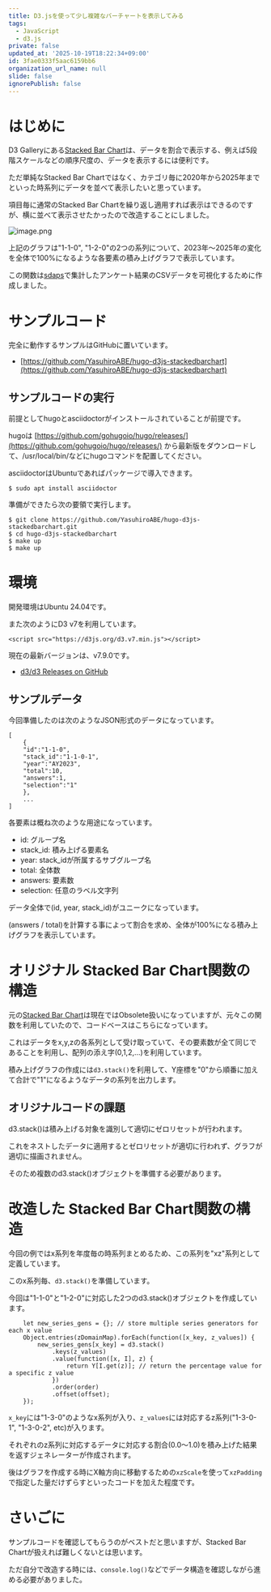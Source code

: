 ```yaml
---
title: D3.jsを使って少し複雑なバーチャートを表示してみる
tags:
  - JavaScript
  - d3.js
private: false
updated_at: '2025-10-19T18:22:34+09:00'
id: 3fae0333f5aac6159bb6
organization_url_name: null
slide: false
ignorePublish: false
---
```

# はじめに

D3 Galleryにある[Stacked Bar Chart](https://observablehq.com/@d3/stacked-bar-chart)は、データを割合で表示する、例えば5段階スケールなどの順序尺度の、データを表示するには便利です。

ただ単純なStacked Bar Chartではなく、カテゴリ毎に2020年から2025年までといった時系列にデータを並べて表示したいと思っています。

項目毎に通常のStacked Bar Chartを繰り返し適用すれば表示はできるのですが、横に並べて表示させたかったので改造することにしました。

![image.png](https://qiita-image-store.s3.ap-northeast-1.amazonaws.com/0/78296/e18d051c-1531-4673-9e6c-e2bcfa1700f0.png)

上記のグラフは"1-1-0", "1-2-0"の2つの系列について、2023年〜2025年の変化を全体で100%になるような各要素の積み上げグラフで表示しています。

この関数は[sdaps](https://sdaps.org/)で集計したアンケート結果のCSVデータを可視化するために作成しました。

# サンプルコード

完全に動作するサンプルはGitHubに置いています。

* [https://github.com/YasuhiroABE/hugo-d3js-stackedbarchart](https://github.com/YasuhiroABE/hugo-d3js-stackedbarchart)

## サンプルコードの実行

前提としてhugoとasciidoctorがインストールされていることが前提です。

hugoは [https://github.com/gohugoio/hugo/releases/](https://github.com/gohugoio/hugo/releases/) から最新版をダウンロードして、/usr/local/bin/などにhugoコマンドを配置してください。

asciidoctorはUbuntuであればパッケージで導入できます。

```bash:
$ sudo apt install asciidoctor
```

準備ができたら次の要領で実行します。

```bash:基本的な使い方
$ git clone https://github.com/YasuhiroABE/hugo-d3js-stackedbarchart.git
$ cd hugo-d3js-stackedbarchart
$ make up
$ make up
```

# 環境

開発環境はUbuntu 24.04です。

また次のようにD3 v7を利用しています。

```html:
<script src="https://d3js.org/d3.v7.min.js"></script>
```

現在の最新バージョンは、v7.9.0です。

* [d3/d3 Releases on GitHub](https://github.com/d3/d3/releases)

## サンプルデータ

今回準備したのは次のようなJSON形式のデータになっています。

```text:
[
    {
    "id":"1-1-0",
    "stack_id":"1-1-0-1",
    "year":"AY2023",
    "total":10,
    "answers":1,
    "selection":"1"
    },
    ...
]
```

各要素は概ね次のような用途になっています。

* id: グループ名
* stack_id: 積み上げる要素名
* year: stack_idが所属するサブグループ名
* total: 全体数
* answers: 要素数
* selection: 任意のラベル文字列

データ全体で(id, year, stack_id)がユニークになっています。

(answers / total)を計算する事によって割合を求め、全体が100%になる積み上げグラフを表示しています。

# オリジナル Stacked Bar Chart関数の構造

元の[Stacked Bar Chart](https://observablehq.com/@d3/stacked-bar-chart)は現在ではObsolete扱いになっていますが、元々この関数を利用していたので、コードベースはこちらになっています。

これはデータをx,y,zの各系列として受け取っていて、その要素数が全て同じであることを利用し、配列の添え字(0,1,2,...)を利用しています。

積み上げグラフの作成には``d3.stack()``を利用して、Y座標を"0"から順番に加えて合計で"1"になるようなデータの系列を出力します。

## オリジナルコードの課題

d3.stack()は積み上げる対象を識別して適切にゼロリセットが行われます。

これをネストしたデータに適用するとゼロリセットが適切に行われず、グラフが適切に描画されません。

そのため複数のd3.stack()オブジェクトを準備する必要があります。

# 改造した Stacked Bar Chart関数の構造

今回の例ではx系列を年度毎の時系列まとめるため、この系列を"xz"系列として定義しています。

このx系列毎、``d3.stack()``を準備しています。

今回は"1-1-0"と"1-2-0"に対応した2つのd3.stack()オブジェクトを作成しています。

```javascript:
    let new_series_gens = {}; // store multiple series generators for each x value
    Object.entries(zDomainMap).forEach(function([x_key, z_values]) {
        new_series_gens[x_key] = d3.stack()
            .keys(z_values)
            .value(function([x, I], z) {
                return Y[I.get(z)]; // return the percentage value for a specific z value
            })
            .order(order)
            .offset(offset);
    });
```

``x_key``には"1-3-0"のようなx系列が入り、``z_values``には対応するz系列("1-3-0-1", "1-3-0-2", etc)が入ります。

それぞれのz系列に対応するデータに対応する割合(0.0〜1.0)を積み上げた結果を返すジェネレーターが作成されます。

後はグラフを作成する時にX軸方向に移動するための``xzScale``を使って``xzPadding``で指定した量だけずらすといったコードを加えた程度です。

# さいごに

サンプルコードを確認してもらうのがベストだと思いますが、Stacked Bar Chartが扱えれば難しくないとは思います。

ただ自分で改造する時には、``console.log()``などでデータ構造を確認しながら進める必要がありました。


